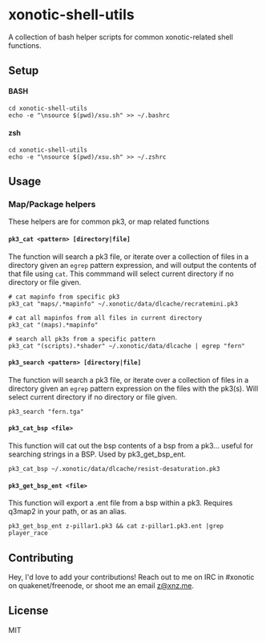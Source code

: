 # xonotic-shell-utils

A collection of bash helper scripts for common xonotic-related shell functions.

## Setup

#### BASH

```
cd xonotic-shell-utils
echo -e "\nsource $(pwd)/xsu.sh" >> ~/.bashrc
```

#### zsh

```
cd xonotic-shell-utils
echo -e "\nsource $(pwd)/xsu.sh" >> ~/.zshrc
```


## Usage

### Map/Package helpers

These helpers are for common pk3, or map related functions 


#### `pk3_cat <pattern> [directory|file]`

The function will search a pk3 file, or iterate over a collection of files in a directory given an
`egrep` pattern expression, and will output the contents of that file using `cat`.  This commmand
will select current directory if no directory or file given.

```
# cat mapinfo from specific pk3
pk3_cat "maps/.*mapinfo" ~/.xonotic/data/dlcache/recratemini.pk3

# cat all mapinfos from all files in current directory
pk3_cat "(maps).*mapinfo"

# search all pk3s from a specific pattern
pk3_cat "(scripts).*shader" ~/.xonotic/data/dlcache | egrep "fern"
```


#### `pk3_search <pattern> [directory|file]`

The function will search a pk3 file, or iterate over a collection of files in a directory given an
`egrep` pattern expression on the files with the pk3(s).  Will select current directory if no directory or file given.

```
pk3_search "fern.tga"
```


#### `pk3_cat_bsp <file>`

This function will cat out the bsp contents of a bsp from a pk3... useful for searching strings in a
BSP.  Used by pk3_get_bsp_ent.

```
pk3_cat_bsp ~/.xonotic/data/dlcache/resist-desaturation.pk3
```


#### `pk3_get_bsp_ent <file>`

This function will export a .ent file from a bsp within a pk3.  Requires q3map2 in your path, or as
an alias.

```
pk3_get_bsp_ent z-pillar1.pk3 && cat z-pillar1.pk3.ent |grep player_race
```
                                                      
## Contributing

Hey, I'd love to add your contributions!  Reach out to me on IRC in #xonotic on quakenet/freenode,
or shoot me an email z@xnz.me.

## License

MIT
